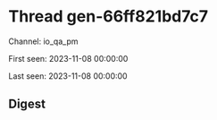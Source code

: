 # Thread gen-66ff821bd7c7
Channel: io_qa_pm

First seen: 2023-11-08 00:00:00

Last seen: 2023-11-08 00:00:00

## Digest


